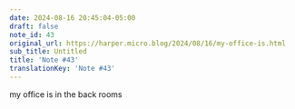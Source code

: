 ```yaml
---
date: 2024-08-16 20:45:04-05:00
draft: false
note_id: 43
original_url: https://harper.micro.blog/2024/08/16/my-office-is.html
sub_title: Untitled
title: 'Note #43'
translationKey: 'Note #43'
---
```


my office is in the back rooms